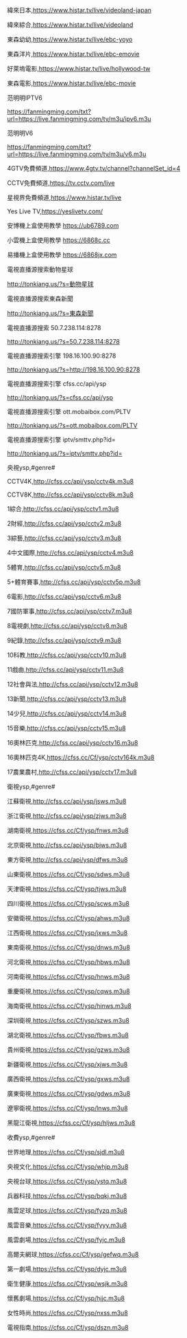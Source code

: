 緯來日本,https://www.histar.tv/live/videoland-japan

緯來綜合,https://www.histar.tv/live/videoland

東森幼幼,https://www.histar.tv/live/ebc-yoyo

東森洋片,https://www.histar.tv/live/ebc-emovie

好萊塢電影,https://www.histar.tv/live/hollywood-tw

東森電影,https://www.histar.tv/live/ebc-movie


范明明IPTV6

https://fanmingming.com/txt?url=https://live.fanmingming.com/tv/m3u/ipv6.m3u

范明明V6

https://fanmingming.com/txt?url=https://live.fanmingming.com/tv/m3u/v6.m3u

4GTV免費頻道,https://www.4gtv.tv/channel?channelSet_id=4

CCTV免費頻道,https://tv.cctv.com/live

星視界免費頻道,https://www.histar.tv/live

Yes Live TV,https://yeslivetv.com/

安博機上盒使用教學 https://ub6789.com

小雲機上盒使用教學 https://6868c.cc

易播機上盒使用教學 https://6868jx.com

電視直播源搜索動物星球 

http://tonkiang.us/?s=動物星球

電視直播源搜索東森新聞 

http://tonkiang.us/?s=東森新聞

電視直播源搜索 50.7.238.114:8278

http://tonkiang.us/?s=50.7.238.114:8278

電視直播源搜索引擎 198.16.100.90:8278

http://tonkiang.us/?s=http://198.16.100.90:8278

電視直播源搜索引擎  cfss.cc/api/ysp

http://tonkiang.us/?s=cfss.cc/api/ysp

電視直播源搜索引擎  ott.mobaibox.com/PLTV

http://tonkiang.us/?s=ott.mobaibox.com/PLTV


電視直播源搜索引擎  iptv/smttv.php?id=

http://tonkiang.us/?s=iptv/smttv.php?id=


央視ysp,#genre#

CCTV4K,http://cfss.cc/api/ysp/cctv4k.m3u8

CCTV8K,http://cfss.cc/api/ysp/cctv8k.m3u8

1綜合,http://cfss.cc/api/ysp/cctv1.m3u8

2財經,http://cfss.cc/api/ysp/cctv2.m3u8

3綜藝,http://cfss.cc/api/ysp/cctv3.m3u8

4中文國際,http://cfss.cc/api/ysp/cctv4.m3u8

5體育,http://cfss.cc/api/ysp/cctv5.m3u8

5+體育賽事,http://cfss.cc/api/ysp/cctv5p.m3u8

6電影,http://cfss.cc/api/ysp/cctv6.m3u8

7國防軍事,http://cfss.cc/api/ysp/cctv7.m3u8

8電視劇,http://cfss.cc/api/ysp/cctv8.m3u8

9紀錄,http://cfss.cc/api/ysp/cctv9.m3u8

10科教,http://cfss.cc/api/ysp/cctv10.m3u8

11戲曲,http://cfss.cc/api/ysp/cctv11.m3u8

12社會與法,http://cfss.cc/api/ysp/cctv12.m3u8

13新聞,http://cfss.cc/api/ysp/cctv13.m3u8

14少兒,http://cfss.cc/api/ysp/cctv14.m3u8

15音樂,http://cfss.cc/api/ysp/cctv15.m3u8

16奧林匹克,http://cfss.cc/api/ysp/cctv16.m3u8

16奧林匹克4K,https://cfss.cc/Cf/ysp/cctv164k.m3u8

17農業農村,http://cfss.cc/api/ysp/cctv17.m3u8

衛視ysp,#genre#

江蘇衛視,http://cfss.cc/api/ysp/jsws.m3u8

浙江衛視,http://cfss.cc/api/ysp/zjws.m3u8

湖南衛視,https://cfss.cc/Cf/ysp/fnws.m3u8

北京衛視,http://cfss.cc/api/ysp/bjws.m3u8

東方衛視,http://cfss.cc/api/ysp/dfws.m3u8

山東衛視,https://cfss.cc/Cf/ysp/sdws.m3u8

天津衛視,https://cfss.cc/Cf/ysp/tjws.m3u8

四川衛視,https://cfss.cc/Cf/ysp/scws.m3u8

安徽衛視,https://cfss.cc/Cf/ysp/ahws.m3u8

江西衛視,https://cfss.cc/Cf/ysp/jxws.m3u8

東南衛視,https://cfss.cc/Cf/ysp/dnws.m3u8

河北衛視,https://cfss.cc/Cf/ysp/hbws.m3u8

河南衛視,https://cfss.cc/Cf/ysp/hnws.m3u8

重慶衛視,https://cfss.cc/Cf/ysp/cqws.m3u8

海南衛視,https://cfss.cc/Cf/ysp/hinws.m3u8

深圳衛視,https://cfss.cc/Cf/ysp/szws.m3u8

湖北衛視,https://cfss.cc/Cf/ysp/fbws.m3u8

貴州衛視,https://cfss.cc/Cf/ysp/gzws.m3u8

新疆衛視,https://cfss.cc/Cf/ysp/xjws.m3u8

廣西衛視,https://cfss.cc/Cf/ysp/gxws.m3u8

廣東衛視,https://cfss.cc/Cf/ysp/gdws.m3u8

遼寧衛視,https://cfss.cc/Cf/ysp/lnws.m3u8

黑龍江衛視,https://cfss.cc/Cf/ysp/hljws.m3u8


收費ysp,#genre#

世界地理,https://cfss.cc/Cf/ysp/sjdl.m3u8

央視文化,https://cfss.cc/Cf/ysp/whjp.m3u8

央視台球,https://cfss.cc/Cf/ysp/ystq.m3u8

兵器科技,https://cfss.cc/Cf/ysp/bqkj.m3u8

風雲足球,https://cfss.cc/Cf/ysp/fyzq.m3u8

風雲音樂,https://cfss.cc/Cf/ysp/fyyy.m3u8

風雲劇場,https://cfss.cc/Cf/ysp/fyjc.m3u8

高爾夫網球,https://cfss.cc/Cf/ysp/gefwq.m3u8

第一劇場,https://cfss.cc/Cf/ysp/dyjc.m3u8

衛生健康,https://cfss.cc/Cf/ysp/wsjk.m3u8

懷舊劇場,https://cfss.cc/Cf/ysp/hjjc.m3u8

女性時尚,https://cfss.cc/Cf/ysp/nxss.m3u8

電視指南,https://cfss.cc/Cf/ysp/dszn.m3u8











